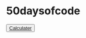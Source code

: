 # 50daysofcode

  
  <button><a href="https://narayanan-naveen.github.io/Calculator/" >Calculater</a></button>
